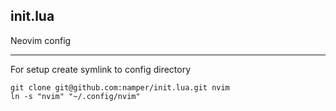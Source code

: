 ## init.lua
Neovim config

----
For setup create symlink to config directory


```
git clone git@github.com:namper/init.lua.git nvim
ln -s "nvim" "~/.config/nvim"
```
